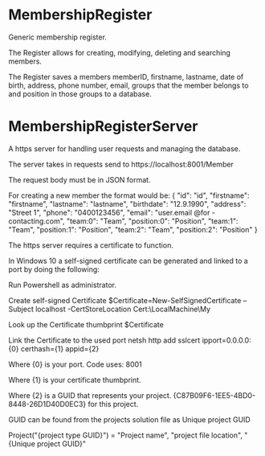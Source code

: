 # MembershipRegister
Generic membership register.

The Register allows for creating, modifying, deleting and searching members.

The Register saves a members memberID, firstname, lastname, date of birth, address, phone number, email, groups that the member belongs to and position in those groups to a database.

# MembershipRegisterServer
A https server for handling user requests and managing the database.

The server takes in requests send to https://localhost:8001/Member

The request body must be in JSON format.

For creating a new member the format would be: 
{
	"id": "id",
	"firstname": "firstname",
	"lastname": "lastname",
	"birthdate": "12.9.1990",
	"address": "Street 1",
	"phone": "0400123456",
	"email": "user.email @for - contacting.com",
	"team:0": "Team",
	"position:0": "Position",
	"team:1": "Team",
	"position:1": "Position",
	"team:2": "Team",
	"position:2": "Position"
}

The https server requires a certificate to function.

In Windows 10 a self-signed certificate can be generated and linked to a port by doing the following:

Run Powershell as administrator.

Create self-signed Certificate
$Certificate=New-SelfSignedCertificate –Subject localhost -CertStoreLocation Cert:\LocalMachine\My

Look up the Certificate thumbprint
$Certificate

Link the Certificate to the used port
netsh http add sslcert ipport=0.0.0.0:{0} certhash={1} appid={2}

Where {0} is your port. Code uses: 8001

Where {1} is your certificate thumbprint.

Where {2} is a GUID that represents your project. {C87B09F6-1EE5-4BD0-8448-26D1D40D0EC3} for this project.

GUID can be found from the projects solution file as Unique project GUID

Project("{project type GUID}") = "Project name", "project file location", "{Unique project GUID}"